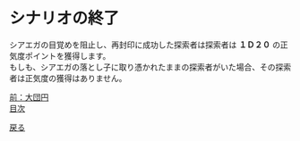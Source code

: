 # シナリオの終了  

シアエガの目覚めを阻止し、再封印に成功した探索者は探索者は **１Ｄ２０** の正気度ポイントを獲得します。  
もしも、シアエガの落とし子に取り憑かれたままの探索者がいた場合、その探索者は正気度の獲得はありません。  

[前：大団円](044_大団円.md)  
[目次](004_シナリオ目次.md)  

<a href="javascript:history.back()">戻る</a>  

